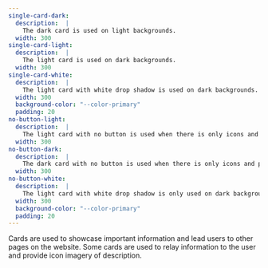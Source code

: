 ```yaml
---
single-card-dark:
  description:  |
    The dark card is used on light backgrounds.
  width: 300
single-card-light:
  description:  |
    The light card is used on dark backgrounds.
  width: 300
single-card-white:
  description:  |
    The light card with white drop shadow is used on dark backgrounds.
  width: 300
  background-color: "--color-primary"
  padding: 20
no-button-light:
  description:  |
    The light card with no button is used when there is only icons and paragraphs needed.
  width: 300
no-button-dark:
  description:  |
    The dark card with no button is used when there is only icons and paragraphs needed.
  width: 300
no-button-white:
  description:  |
    The light card with white drop shadow is only used on dark backgrounds.
  width: 300
  background-color: "--color-primary"
  padding: 20
---
```


Cards are used to showcase important information and lead users to other pages on the website. Some cards are used to relay information to the user and provide icon imagery of description.
